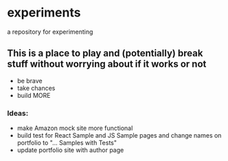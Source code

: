 # experiments
 a repository for experimenting

## This is a place to play and (potentially) break stuff without worrying about if it works or not
- be brave
- take chances
- build MORE

### Ideas:
- make Amazon mock site more functional
- build test for React Sample and JS Sample pages and change names on portfolio to "... Samples with Tests"
- update portfolio site with author page